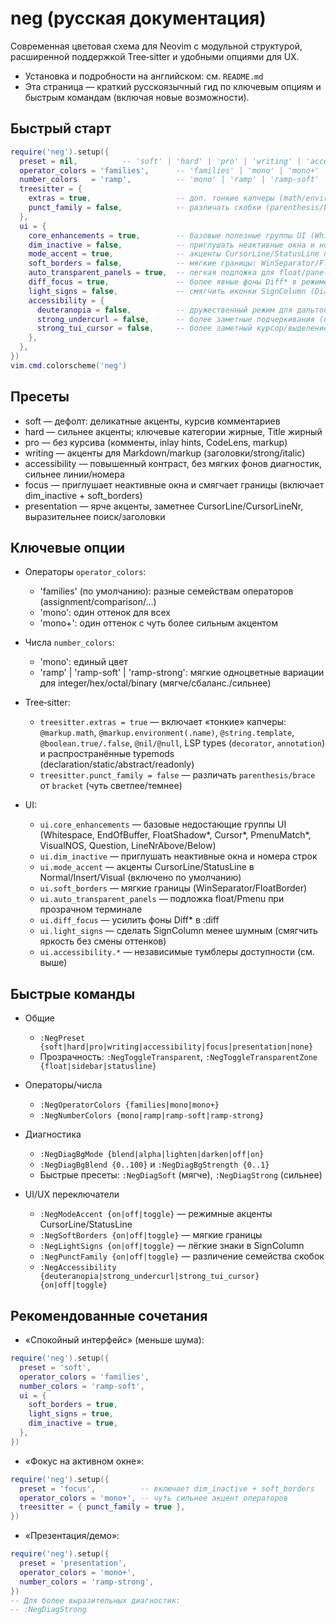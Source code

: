 # neg (русская документация)

Современная цветовая схема для Neovim с модульной структурой, расширенной поддержкой Tree‑sitter и удобными опциями для UX.

- Установка и подробности на английском: см. `README.md`
- Эта страница — краткий русскоязычный гид по ключевым опциям и быстрым командам (включая новые возможности).

## Быстрый старт

```lua
require('neg').setup({
  preset = nil,          -- 'soft' | 'hard' | 'pro' | 'writing' | 'accessibility' | 'focus' | 'presentation'
  operator_colors = 'families',      -- 'families' | 'mono' | 'mono+'
  number_colors   = 'ramp',          -- 'mono' | 'ramp' | 'ramp-soft' | 'ramp-strong'
  treesitter = {
    extras = true,                   -- доп. тонкие капчеры (math/environment, template, true/false, nil/null, decorator/annotation ...)
    punct_family = false,            -- различать скобки (parenthesis/brace) от bracket
  },
  ui = {
    core_enhancements = true,        -- базовые полезные группы UI (Whitespace, EndOfBuffer, PmenuMatch*, FloatShadow*, Cursor*, ...)
    dim_inactive = false,            -- приглушать неактивные окна и номера строк
    mode_accent = true,              -- акценты CursorLine/StatusLine по режимам (Normal/Insert/Visual)
    soft_borders = false,            -- мягкие границы: WinSeparator/FloatBorder ближе к фону
    auto_transparent_panels = true,  -- легкая подложка для float/panel в прозрачном терминале
    diff_focus = true,               -- более явные фоны Diff* в режиме :diff
    light_signs = false,             -- смягчить иконки SignColumn (DiagnosticSign*/GitSigns*) без смены оттенков
    accessibility = {
      deuteranopia = false,          -- дружественный режим для дальтонизма: «добавления» более сине‑голубые
      strong_undercurl = false,      -- более заметные подчеркивания (undercurl/underline) у диагностик
      strong_tui_cursor = false,     -- более заметный курсор/выделение в TUI
    },
  },
})
vim.cmd.colorscheme('neg')
```

## Пресеты

- soft — дефолт: деликатные акценты, курсив комментариев
- hard — сильнее акценты; ключевые категории жирные, Title жирный
- pro — без курсива (комменты, inlay hints, CodeLens, markup)
- writing — акценты для Markdown/markup (заголовки/strong/italic)
- accessibility — повышенный контраст, без мягких фонов диагностик, сильнее линии/номера
- focus — приглушает неактивные окна и смягчает границы (включает dim_inactive + soft_borders)
- presentation — ярче акценты, заметнее CursorLine/CursorLineNr, выразительнее поиск/заголовки

## Ключевые опции

- Операторы `operator_colors`:
  - 'families' (по умолчанию): разные семействам операторов (assignment/comparison/…)
  - 'mono': один оттенок для всех
  - 'mono+': один оттенок с чуть более сильным акцентом

- Числа `number_colors`:
  - 'mono': единый цвет
  - 'ramp' | 'ramp-soft' | 'ramp-strong': мягкие одноцветные вариации для integer/hex/octal/binary (мягче/сбаланс./сильнее)

- Tree‑sitter:
  - `treesitter.extras = true` — включает «тонкие» капчеры: `@markup.math`, `@markup.environment(.name)`, `@string.template`, `@boolean.true/.false`, `@nil/@null`, LSP types (`decorator`, `annotation`) и распространённые typemods (declaration/static/abstract/readonly)
  - `treesitter.punct_family = false` — различать `parenthesis/brace` от `bracket` (чуть светлее/темнее)

- UI:
  - `ui.core_enhancements` — базовые недостающие группы UI (Whitespace, EndOfBuffer, FloatShadow*, Cursor*, PmenuMatch*, VisualNOS, Question, LineNrAbove/Below)
  - `ui.dim_inactive` — приглушать неактивные окна и номера строк
  - `ui.mode_accent` — акценты CursorLine/StatusLine в Normal/Insert/Visual (включено по умолчанию)
  - `ui.soft_borders` — мягкие границы (WinSeparator/FloatBorder)
  - `ui.auto_transparent_panels` — подложка float/Pmenu при прозрачном терминале
  - `ui.diff_focus` — усилить фоны Diff* в :diff
  - `ui.light_signs` — сделать SignColumn менее шумным (смягчить яркость без смены оттенков)
  - `ui.accessibility.*` — независимые тумблеры доступности (см. выше)

## Быстрые команды

- Общие
  - `:NegPreset {soft|hard|pro|writing|accessibility|focus|presentation|none}`
  - Прозрачность: `:NegToggleTransparent`, `:NegToggleTransparentZone {float|sidebar|statusline}`

- Операторы/числа
  - `:NegOperatorColors {families|mono|mono+}`
  - `:NegNumberColors {mono|ramp|ramp-soft|ramp-strong}`

- Диагностика
  - `:NegDiagBgMode {blend|alpha|lighten|darken|off|on}`
  - `:NegDiagBgBlend {0..100}` и `:NegDiagBgStrength {0..1}`
  - Быстрые пресеты: `:NegDiagSoft` (мягче), `:NegDiagStrong` (сильнее)

- UI/UX переключатели
  - `:NegModeAccent {on|off|toggle}` — режимные акценты CursorLine/StatusLine
  - `:NegSoftBorders {on|off|toggle}` — мягкие границы
  - `:NegLightSigns {on|off|toggle}` — лёгкие знаки в SignColumn
  - `:NegPunctFamily {on|off|toggle}` — различение семейства скобок
  - `:NegAccessibility {deuteranopia|strong_undercurl|strong_tui_cursor} {on|off|toggle}`

## Рекомендованные сочетания

- «Спокойный интерфейс» (меньше шума):

```lua
require('neg').setup({
  preset = 'soft',
  operator_colors = 'families',
  number_colors = 'ramp-soft',
  ui = {
    soft_borders = true,
    light_signs = true,
    dim_inactive = true,
  },
})
```

- «Фокус на активном окне»:

```lua
require('neg').setup({
  preset = 'focus',          -- включает dim_inactive + soft_borders
  operator_colors = 'mono+', -- чуть сильнее акцент операторов
  treesitter = { punct_family = true },
})
```

- «Презентация/демо»:

```lua
require('neg').setup({
  preset = 'presentation',
  operator_colors = 'mono+',
  number_colors = 'ramp-strong',
})
-- Для более выразительных диагностик:
-- :NegDiagStrong
```

